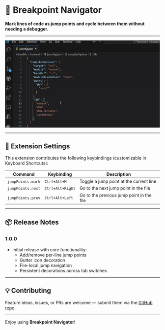 # 🧭 Breakpoint Navigator

**Mark lines of code as jump points and cycle between them without needing a debugger.**

---

![demo](media/demo.gif)

---

## 🔧 Extension Settings

This extension contributes the following keybindings (customizable in Keyboard Shortcuts):

| Command | Keybinding | Description |
|--------|------------|-------------|
| `jumpPoints.mark` | `Ctrl+Alt+M` | Toggle a jump point at the current line |
| `jumpPoints.next` | `Ctrl+Alt+Right` | Go to the next jump point in the file |
| `jumpPoints.prev` | `Ctrl+Alt+Left` | Go to the previous jump point in the file |

---

## 📦 Release Notes

### 1.0.0

- Initial release with core functionality:
  - Add/remove per-line jump points
  - Gutter icon decoration
  - File-local jump navigation
  - Persistent decorations across tab switches

---

## 💡 Contributing

Feature ideas, issues, or PRs are welcome — submit them via the [GitHub repo](https://github.com/line-jump-navigator).

---


Enjoy using **Breakpoint Navigator**!
